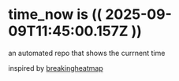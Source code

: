 # time_now is (( 2025-09-09T11:45:00.157Z ))

an automated repo that shows the currnent time

inspired by [breakingheatmap](https://github.com/breakingheatmap/breakingheatmap)